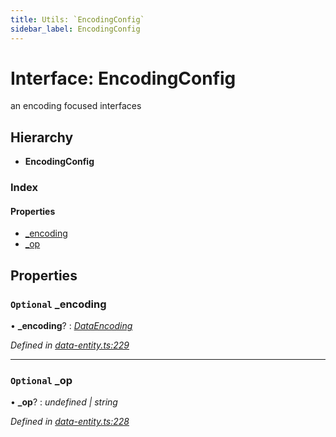 ```yaml
---
title: Utils: `EncodingConfig`
sidebar_label: EncodingConfig
---
```


# Interface: EncodingConfig

an encoding focused interfaces

## Hierarchy

* **EncodingConfig**

### Index

#### Properties

* [_encoding](encodingconfig.md#optional-_encoding)
* [_op](encodingconfig.md#optional-_op)

## Properties

### `Optional` _encoding

• **_encoding**? : *[DataEncoding](../overview.md#dataencoding)*

*Defined in [data-entity.ts:229](https://github.com/terascope/teraslice/blob/d3a803c3/packages/utils/src/data-entity.ts#L229)*

___

### `Optional` _op

• **_op**? : *undefined | string*

*Defined in [data-entity.ts:228](https://github.com/terascope/teraslice/blob/d3a803c3/packages/utils/src/data-entity.ts#L228)*

